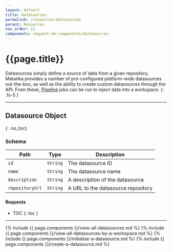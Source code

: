 ```yaml
---
layout: default
title: Datasources
permalink: /resources/datasources
parent: Resources
nav_order: 11
components: request-md-components/datasources
---
```


# {{page.title}}

Datasources simply define a source of data from a given repository. Matatika provides a number of pre-configured platform-wide datasources out-the-box, as well as the ability to create custom datasources through the API. From these, [Pipeline]() jobs can be run to inject data into a workspace.
{: .fs-5 }

---

## Datasource Object
{: .no_toc}

### Schema

Path | Type | Description
---- | ---- | -----------
`id` | `String` | The datasource ID
`name` | `String` | The datasource name
`description` | `String` | A description of the datasource
`repositoryUrl` | `String` | A URL to the datasource repository

#### Requests

- TOC
{: toc }

---

{% include {{ page.components }}/view-all-datasources.md %}
{% include {{ page.components }}/view-all-datasources-by-a-workspace.md %}
{% include {{ page.components }}/initialise-a-datasource.md %}
{% include {{ page.components }}/create-a-datasource.md %}
